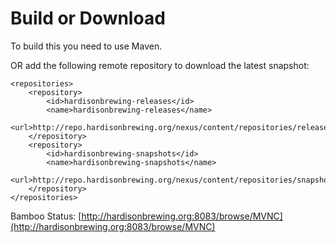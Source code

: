 Build or Download
=====
To build this you need to use Maven.

OR add the following remote repository to download the latest snapshot:

	<repositories>
		<repository>
			<id>hardisonbrewing-releases</id>
			<name>hardisonbrewing-releases</name>
			<url>http://repo.hardisonbrewing.org/nexus/content/repositories/releases/</url>
		</repository>
		<repository>
			<id>hardisonbrewing-snapshots</id>
			<name>hardisonbrewing-snapshots</name>
			<url>http://repo.hardisonbrewing.org/nexus/content/repositories/snapshots/</url>
		</repository>
	</repositories>

Bamboo Status: [http://hardisonbrewing.org:8083/browse/MVNC](http://hardisonbrewing.org:8083/browse/MVNC)